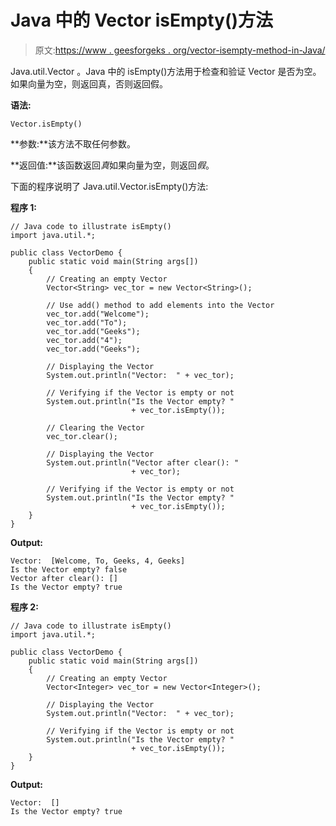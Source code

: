 # Java 中的 Vector isEmpty()方法

> 原文:[https://www . geesforgeks . org/vector-isempty-method-in-Java/](https://www.geeksforgeeks.org/vector-isempty-method-in-java/)

Java.util.Vector 。Java 中的 isEmpty()方法用于检查和验证 Vector 是否为空。如果向量为空，则返回真，否则返回假。

**语法:**

```
Vector.isEmpty()
```

**参数:**该方法不取任何参数。

**返回值:**该函数返回*真*如果向量为空，则返回*假*。

下面的程序说明了 Java.util.Vector.isEmpty()方法:

**程序 1:**

```
// Java code to illustrate isEmpty()
import java.util.*;

public class VectorDemo {
    public static void main(String args[])
    {
        // Creating an empty Vector
        Vector<String> vec_tor = new Vector<String>();

        // Use add() method to add elements into the Vector
        vec_tor.add("Welcome");
        vec_tor.add("To");
        vec_tor.add("Geeks");
        vec_tor.add("4");
        vec_tor.add("Geeks");

        // Displaying the Vector
        System.out.println("Vector:  " + vec_tor);

        // Verifying if the Vector is empty or not
        System.out.println("Is the Vector empty? "
                           + vec_tor.isEmpty());

        // Clearing the Vector
        vec_tor.clear();

        // Displaying the Vector
        System.out.println("Vector after clear(): "
                           + vec_tor);

        // Verifying if the Vector is empty or not
        System.out.println("Is the Vector empty? "
                           + vec_tor.isEmpty());
    }
}
```

**Output:**

```
Vector:  [Welcome, To, Geeks, 4, Geeks]
Is the Vector empty? false
Vector after clear(): []
Is the Vector empty? true

```

**程序 2:**

```
// Java code to illustrate isEmpty()
import java.util.*;

public class VectorDemo {
    public static void main(String args[])
    {
        // Creating an empty Vector
        Vector<Integer> vec_tor = new Vector<Integer>();

        // Displaying the Vector
        System.out.println("Vector:  " + vec_tor);

        // Verifying if the Vector is empty or not
        System.out.println("Is the Vector empty? "
                           + vec_tor.isEmpty());
    }
}
```

**Output:**

```
Vector:  []
Is the Vector empty? true

```